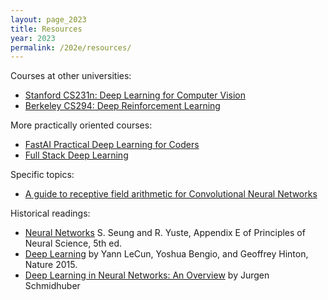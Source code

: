 ```yaml
---
layout: page_2023
title: Resources
year: 2023
permalink: /202e/resources/
---
```



Courses at other universities:

- [Stanford CS231n: Deep Learning for Computer Vision](http://cs231n.stanford.edu)
- [Berkeley CS294: Deep Reinforcement Learning](http://rail.eecs.berkeley.edu/deeprlcourse/)

More practically oriented courses:
- [FastAI Practical Deep Learning for Coders](https://course.fast.ai/)
- [Full Stack Deep Learning](https://fullstackdeeplearning.com/)

Specific topics:

- [A guide to receptive field arithmetic for Convolutional Neural Networks](https://medium.com/mlreview/a-guide-to-receptive-field-arithmetic-for-convolutional-neural-networks-e0f514068807)

Historical readings:
- [Neural Networks](https://drive.google.com/file/d/0BwWWE4p0wihld2s0V2gxUEhLXzg/view?usp=sharing) S. Seung and R. Yuste, Appendix E of Principles of Neural Science, 5th ed.  
- [Deep Learning](http://www.nature.com/nature/journal/v521/n7553/full/nature14539.html) by Yann LeCun,	Yoshua Bengio, and Geoffrey Hinton, Nature 2015.
- [Deep Learning in Neural Networks: An Overview](https://arxiv.org/pdf/1404.7828v4.pdf) by Jurgen Schmidhuber
